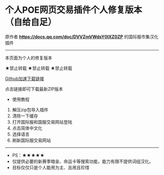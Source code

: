 # 个人POE网页交易插件个人修复版本（自给自足）

原作者 **https://docs.qq.com/doc/DVVZmVWdsY0lXZ0ZP** 的国际服市集汉化插件

---

本页面为个人的修复版本

★禁止转载 ★禁止转载 ★禁止转载


[Github加速下载链接](https://proxy.kamiui.ml/?url=https%3A%2F%2Fgithub.com%2Fchuyua%2Fpoe-trade-17713%2Farchive%2Frefs%2Fheads%2Fmain.zip)

点击链接即可下载最新ZIP版本

* 使用教程

1. 解压zip包导入插件
2. 清除一下缓存
3. 打开国际服和国服交易网站登陆
4. 点击简体中文化
5. 选择语言
6. 刷新国际服交易网站

---

* PS：★★★★★
* 仅提供必要的新赛季暗金、命运卡等搜索功能，能力有限不提供词组汉化。
* 目标仅仅只是个人能用为主、且用且珍惜
